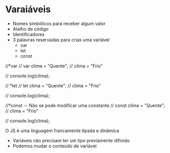 # Varaiáveis

* Nomes simbólicos para receber algum valor
* Atalho de código 
* Identificadores 
* 3 palavras reservadas para crias uma variável
  * var 
  * let
  * const

//*var
// var clima = "Quente";
// clima = "Frio"

// console.log(clima);

// *let
// let clima = "Quente";
// clima = "Frio"

// console.log(clima);

//*const -- Não se pode modificar uma constante
// const clima = "Quente";
// clima = "Frio"

// console.log(clima);

O JS é uma linguagem francamente tipada e dinâmica
- Variáveis não precisam ter um tipo previamente difinido
- Podemos mudar o conteúdo de variável

<!-- let clima = true;
clima = ""

console.log(typeof clima); -->